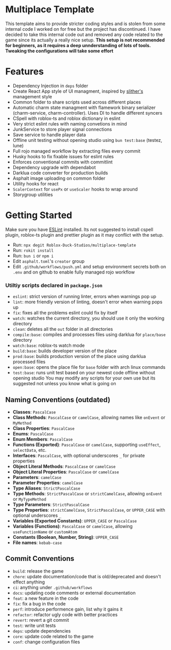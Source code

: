 # Multiplace Template
This template aims to provide stricter coding styles and is stolen from some internal code I worked on for free but the project has discontinued. I have decided to take this internal code out and removed any code related to the game since its actually a really nice setup. **This setup is not recommended for beginners, as it requires a deep unnderstanding of lots of tools. Tweaking the configurations will take some effort**

# Features
* Dependency Injection in `deps` folder
* Create React App style of UI managment, inspired by [slither's](https://github.com/littensy/slither/tree/main/src/client/app) management style
* Common folder to share scripts used across different places
* Automatic charm state managment with flamework binary serializer (charm-service, charm-controller). Uses DI to handle different syncers
* CSpell with roblox-ts and roblox dictionary in eslint
* Very strict eslint rules with naming convetions in mind
* JunkService to store player signal connections
* Save service to handle player data
* Offline unit testing without opening studio using `bun test:base` (testez, lune)
* Full rojo managed workflow by extracting files every commit
* Husky hooks to fix fixable issues for eslint rules
* Enforces conventional commits with commitlint
* Dependency upgrade with dependabot
* Darklua code converter for production builds
* Asphalt image uploading on common folder
* Utility hooks for react
* `ScalerContext` for `usePx` or `useScaler` hooks to wrap around
* Storygroup utilities

# Getting Started
Make sure you have [ESLint](https://marketplace.visualstudio.com/items?itemName=dbaeumer.vscode-eslint) installed. Its not suggested to install cspell plugin, roblox-ts plugin and prettier plugin as it may conflict with the setup.
* Run: `npx degit Roblox-Duck-Studios/multiplace-template`
* Run: `rokit install`
* Run: `bun i` or `npm i`
* Edit `asphalt.toml`'s `creator` group
* Edit `.github/workflows/push.yml` and setup environment secrets both on `.env` and on github to enable fully managed rojo workflow
### Utiltiy scripts declared in `package.json`
* `eslint`: strict version of running linter, errors when warnings pop up
* `lint`: more friendly version of linting, doesn't error when warning pops up
* `fix`: fixes all the problems eslint could fix by itself
* `watch`: watches the current directory, you should use it only the working directory
* `clean`: deletes all the `out` folder in all directories
* `compile:base`: compiles and processes files using darklua for `place/base` directory
* `watch:base`: roblox-ts watch mode
* `build:base`: builds developer version of the place
* `prod:base`: builds production version of the place using darklua processed files
* `open:base`: opens the place file for `base` folder with arch linux commands
* `test:base`: runs unit test based on your newest code offline without opening studio
You may modify any scripts for your own use but its suggested not unless you know what is going on

## Naming Conventions (outdated)
- **Classes**: `PascalCase`
- **Class Methods**: `PascalCase` or `camelCase`, allowing names like `onEvent` or `MyMethod`
- **Class Properties**: `PascalCase`
- **Enums**: `PascalCase`
- **Enum Members**: `PascalCase`
- **Functions (Exported)**: `PascalCase` or `camelCase`, supporting `useEffect`, `selectData`, etc.
- **Interfaces**: `PascalCase`, with optional underscores `_` for private properties
- **Object Literal Methods**: `PascalCase` or `camelCase`
- **Object Literal Properties**: `PascalCase` or `camelCase`
- **Parameters**: `camelCase`
- **Parameter Properties**: `camelCase`
- **Type Aliases**: `StrictPascalCase`
- **Type Methods**: `StrictPascalCase` or `strictCamelCase`, allowing `onEvent` or `MyTypeMethod`
- **Type Parameters**: `StrictPascalCase`
- **Type Properties**: `strictCamelCase`, `StrictPascalCase`, or `UPPER_CASE` with optional underscores `_`
- **Variables (Exported Constants)**: `UPPER_CASE` or `PascalCase`
- **Variables (Functions)**: `PascalCase` or `camelCase`, allowing `useFunctionName` or `customAtom`
- **Constants (Boolean, Number, String)**: `UPPER_CASE`
- **File names**: `kebab-case`

## Commit Conventions
* `build`: release the game
* `chore`: update documentation/code that is old/deprecated and doesn't effect anything
* `ci`: anything under `.github/workflows`
* `docs`: updating code comments or external documentation
* `feat`: a new feature in the code
* `fix`: fix a bug in the code
* `perf`: introduce performence gain, list why it gains it
* `refactor`: refactor ugly code with better practices
* `revert`: revert a git commit
* `test`: write unit tests
* `deps`: update dependencies
* `core`: update code related to the game
* `conf`: change configuration files
